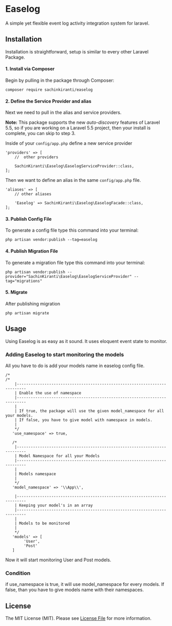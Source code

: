# Easelog

A simple yet flexible event log activity integration system for laravel.
## Installation

Installation is straightforward, setup is similar to every other Laravel Package.

#### 1. Install via Composer

Begin by pulling in the package through Composer:

```
composer require sachinkiranti/easelog
```

#### 2. Define the Service Provider and alias

Next we need to pull in the alias and service providers.

**Note:** This package supports the new _auto-discovery_ features of Laravel 5.5, so if you are working on a Laravel 5.5 project, then your install is complete, you can skip to step 3.

Inside of your `config/app.php` define a new service provider

```
'providers' => [
	//  other providers

	SachinKiranti\Easelog\EaselogServiceProvider::class,
];
```

Then we want to define an alias in the same `config/app.php` file.

```
'aliases' => [
	// other aliases

	'Easelog' => SachinKiranti\Easelog\EaselogFacade::class,
];
```

#### 3. Publish Config File

To generate a config file type this command into your terminal:

```
php artisan vendor:publish --tag=easelog
```

#### 4. Publish Migration File

To generate a migration file type this command into your terminal:

```
php artisan vendor:publish --provider="SachinKiranti\Easelog\EaselogServiceProvider" --tag="migrations"
```

#### 5. Migrate

After publishing migration
```
php artisan migrate
```

## Usage
Using Easelog is as easy as it sound. It uses eloquent event state to monitor.

### Adding Easelog to start monitoring the models
All you have to do is add your models name in easelog config file.

```
/*
/*
    |--------------------------------------------------------------------------
    | Enable the use of namespace
    |--------------------------------------------------------------------------
    |
    | If true, the package will use the given model_namespace for all your models.
    | If false, you have to give model with namespace in models.
    |
    */
   'use_namespace' => true,
 
   /*
    |--------------------------------------------------------------------------
    | Model Namespace for all your Models
    |--------------------------------------------------------------------------
    |
    | Models namespace
    |
    */
   'model_namespace' => '\\App\\',
   
    |--------------------------------------------------------------------------
    | Keeping your model's in an array
    |--------------------------------------------------------------------------
    |
    | Models to be monitored
    |
    */
   'models' => [
        'User',
        'Post'
   ]
```
Now it will start monitoring User and Post models.

### Condition
if use_namespace is true, it will use model_namespace for every models. If false, than you have to give models name with their namespaces.

## License

The MIT License (MIT). Please see [License File](LICENSE.md) for more information.
